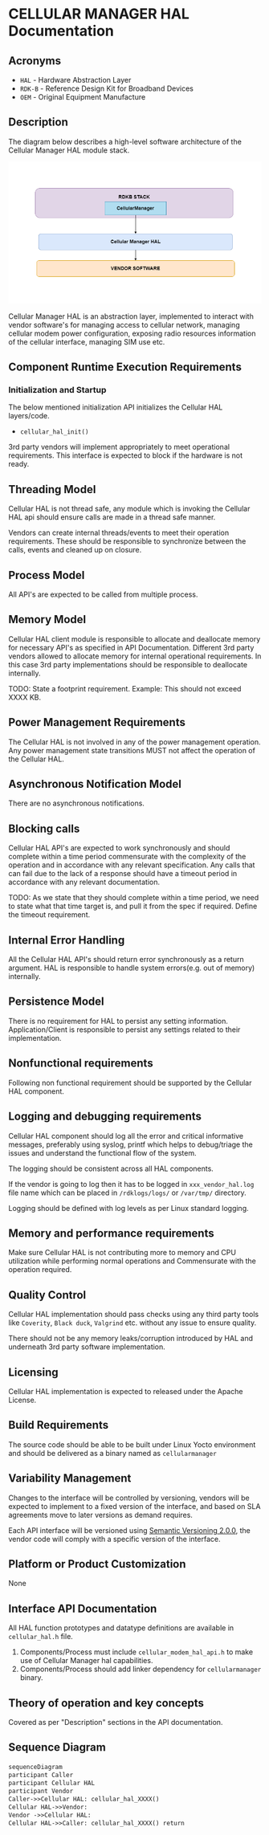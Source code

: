 # CELLULAR MANAGER HAL Documentation

## Acronyms

- `HAL` \- Hardware Abstraction Layer
- `RDK-B` \- Reference Design Kit for Broadband Devices
- `OEM` \- Original Equipment Manufacture

## Description
The diagram below describes a high-level software architecture of the Cellular Manager HAL module stack. 

![Cellular HAL Architecture Diag](images/Cellular_HAL_Architecture.png)

Cellular Manager HAL is an abstraction layer, implemented to interact with vendor software's for managing access to cellular network, managing cellular modem power configuration, exposing radio resources information of the cellular interface, managing SIM use etc.

## Component Runtime Execution Requirements

### Initialization and Startup

The below mentioned initialization API initializes the Cellular HAL layers/code.

- `cellular_hal_init()`

3rd party vendors will implement appropriately to meet operational requirements. This interface is expected to block if the hardware is not ready.

## Threading Model

Cellular HAL is not thread safe, any module which is invoking the Cellular HAL api should ensure calls are made in a thread safe manner.

Vendors can create internal threads/events to meet their operation requirements.  These should be responsible to synchronize between the calls, events and cleaned up on closure.

## Process Model

All API's are expected to be called from multiple process.

## Memory Model

Cellular HAL client module is responsible to allocate and deallocate memory for necessary API's as specified in API Documentation.
Different 3rd party vendors allowed to allocate memory for internal operational requirements. In this case 3rd party implementations should be responsible to deallocate internally.

TODO:
State a footprint requirement. Example: This should not exceed XXXX KB.

## Power Management Requirements

The Cellular HAL is not involved in any of the power management operation.
Any power management state transitions MUST not affect the operation of the Cellular HAL. 

## Asynchronous Notification Model

There are no asynchronous notifications.

## Blocking calls

Cellular HAL API's are expected to work synchronously and should complete within a time period commensurate with the complexity of the operation and in accordance with any relevant specification. 
Any calls that can fail due to the lack of a response should have a timeout period in accordance with any relevant documentation.

TODO:
As we state that they should complete within a time period, we need to state what that time target is, and pull it from the spec if required. Define the timeout requirement.

## Internal Error Handling

All the Cellular HAL API's should return error synchronously as a return argument. HAL is responsible to handle system errors(e.g. out of memory) internally.

## Persistence Model

There is no requirement for HAL to persist any setting information. Application/Client is responsible to persist any settings related to their implementation.

## Nonfunctional requirements

Following non functional requirement should be supported by the Cellular HAL component.

## Logging and debugging requirements

Cellular HAL component should log all the error and critical informative messages, preferably using syslog, printf which helps to debug/triage the issues and understand the functional flow of the system.

The logging should be consistent across all HAL components.

If the vendor is going to log then it has to be logged in `xxx_vendor_hal.log` file name which can be placed in `/rdklogs/logs/` or `/var/tmp/` directory.

Logging should be defined with log levels as per Linux standard logging.

## Memory and performance requirements

Make sure Cellular HAL is not contributing more to memory and CPU utilization while performing normal operations and Commensurate with the operation required.

## Quality Control

Cellular HAL implementation should pass checks using any third party tools like `Coverity`, `Black duck`, `Valgrind` etc. without any issue to ensure quality.

There should not be any memory leaks/corruption introduced by HAL and underneath 3rd party software implementation.


## Licensing

Cellular HAL implementation is expected to released under the Apache License. 

## Build Requirements

The source code should be able to be built under Linux Yocto environment and should be delivered as a binary named as `cellularmanager`
  
## Variability Management

Changes to the interface will be controlled by versioning, vendors will be expected to implement to a fixed version of the interface, and based on SLA agreements move to later versions as demand requires.

Each API interface will be versioned using [Semantic Versioning 2.0.0](https://semver.org/), the vendor code will comply with a specific version of the interface.

## Platform or Product Customization

None

## Interface API Documentation

All HAL function prototypes and datatype definitions are available in `cellular_hal.h` file.
    
  1. Components/Process must include `cellular_modem_hal_api.h` to make use of Cellular Manager hal capabilities.
  2. Components/Process should add linker dependency for `cellularmanager` binary.

## Theory of operation and key concepts

Covered as per "Description" sections in the API documentation.

## Sequence Diagram

```mermaid
sequenceDiagram
participant Caller
participant Cellular HAL
participant Vendor
Caller->>Cellular HAL: cellular_hal_XXXX()
Cellular HAL->>Vendor: 
Vendor ->>Cellular HAL: 
Cellular HAL->>Caller: cellular_hal_XXXX() return
```
